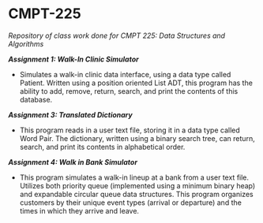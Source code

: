 # CMPT-225
_Repository of class work done for CMPT 225: Data Structures and Algorithms_

_**Assignment 1: Walk-In Clinic Simulator**_
- Simulates a walk-in clinic data interface, using a data type called Patient. Written using a position oriented List ADT, this program has the ability to add, remove, return, search, and print the contents of this database.

_**Assignment 3: Translated Dictionary**_
- This program reads in a user text file, storing it in a data type called Word Pair. The dictionary, written using a binary search tree, can return, search, and print its contents in alphabetical order. 

_**Assignment 4: Walk in Bank Simulator**_

- This program simulates a walk-in lineup at a bank from a user text file. Utilizes both priority queue (implemented using a minimum binary heap) and expandable circular queue data structures. This program organizes customers by their unique event types (arrival or departure) and the times in which they arrive and leave.


